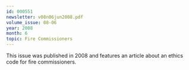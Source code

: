 ```yaml
---
id: 000551
newsletter: v08n06jun2008.pdf
volume_issue: 08-06
year: 2008
month: 6
topic: Fire Commissioners
---
```


This issue was published in 2008 and features an article about an ethics code for fire commissioners.